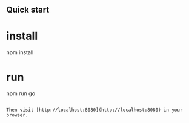 ## Quick start

# install 
npm install

# run
npm run go
```

Then visit [http://localhost:8080](http://localhost:8080) in your browser. 
